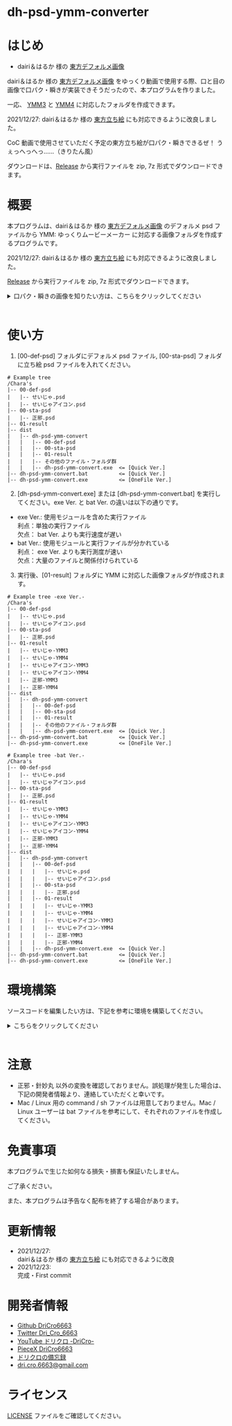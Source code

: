 dh-psd-ymm-converter
=====

# はじめ
* dairi＆はるか 様の [東方デフォルメ画像](https://goo.gl/3G91VJ)

dairi＆はるか 様の [東方デフォルメ画像](https://goo.gl/3G91VJ) をゆっくり動画で使用する際、口と目の画像で口パク・瞬きが実装できそうだったので、本プログラムを作りました。

一応、 [YMM3](https://manjubox.net/ymm3/) と [YMM4](https://manjubox.net/ymm4/) に対応したフォルダを作成できます。

2021/12/27: dairi＆はるか 様の [東方立ち絵](https://seiga.nicovideo.jp/seiga/im3189645) にも対応できるように改良しました。

CoC 動画で使用させていただく予定の東方立ち絵が口パク・瞬きできるぜ！
うぇっへっへっ……（きりたん風）

ダウンロードは、[Release](https://github.com/DriCro6663/dh-psd-ymm-converter/releases) から実行ファイルを zip, 7z 形式でダウンロードできます。

# 概要
本プログラムは、dairi＆はるか 様の [東方デフォルメ画像](https://goo.gl/3G91VJ) のデフォルメ psd ファイルから YMM: ゆっくりムービーメーカー に対応する画像フォルダを作成するプログラムです。

2021/12/27: dairi＆はるか 様の [東方立ち絵](https://seiga.nicovideo.jp/seiga/im3189645) にも対応できるように改良しました。

[Release](https://github.com/DriCro6663/dh-psd-ymm-converter/releases) から実行ファイルを zip, 7z 形式でダウンロードできます。

<details>
    <summary>口パク・瞬きの画像を知りたい方は、こちらをクリックしてください</summary>
    <div>　　

---

| 口パク |  YMM3  |   YMM4   | State |
| :--: | :----: |  :----:  | :---- |
| 口閉じ | 00b.png | 00.0.png | 口が閉じた状態 |
| 小口開け | 00a.png | 00.1.png | 中間フレーム |
| 大口開け | 00.png | 00.png | 口が開いた状態 |

---

| 口パク笑い |  YMM3  |   YMM4   | State |
| :--: | :----: |  :----:  | :---- |
| 口閉じ笑い | 01b.png | 01.0.png | 口が閉じた状態 |
| 小口笑い | 01a.png | 01.1.png | 中間フレーム |
| 大口笑い | 01.png | 01.png | 口が開いた状態 |

---

| 瞬き |  YMM3  |   YMM4   | State |
| :--: | :----: |  :----:  | :---- |
| 閉じ目(下) | 00b.png | 00.0.png | 目が閉じた状態 |
| ジト目 | 00a.png | 00.1.png | 中間フレーム |
| 普通目 | 00.png | 00.png | 目が開いた状態 |

---

</div></details>　　

# 使い方
1. [00-def-psd] フォルダにデフォルメ psd ファイル, [00-sta-psd] フォルダに立ち絵 psd ファイルを入れてください。

```
# Example tree
/Chara's
|-- 00-def-psd
|   |-- せいじゃ.psd
|   |-- せいじゃアイコン.psd
|-- 00-sta-psd
|   |-- 正邪.psd
|-- 01-result
|-- dist
|   |-- dh-psd-ymm-convert
|   |   |-- 00-def-psd
|   |   |-- 00-sta-psd
|   |   |-- 01-result
|   |   |-- その他のファイル・フォルダ群
|   |   |-- dh-psd-ymm-convert.exe  <= [Quick Ver.]
|-- dh-psd-ymm-convert.bat          <= [Quick Ver.]
|-- dh-psd-ymm-convert.exe          <= [OneFile Ver.]
```

2. [dh-psd-ymm-convert.exe] または [dh-psd-ymm-convert.bat] を実行してください。exe Ver. と bat Ver. の違いは以下の通りです。

* exe Ver.: 使用モジュールを含めた実行ファイル <br>
    利点：単独の実行ファイル <br>
    欠点： bat Ver. よりも実行速度が遅い
* bat Ver.: 使用モジュールと実行ファイルが分かれている <br>
    利点： exe Ver. よりも実行測度が速い <br>
    欠点：大量のファイルと関係付けられている

3. 実行後、[01-result] フォルダに YMM に対応した画像フォルダが作成されます。

```
# Example tree -exe Ver.-
/Chara's
|-- 00-def-psd
|   |-- せいじゃ.psd
|   |-- せいじゃアイコン.psd
|-- 00-sta-psd
|   |-- 正邪.psd
|-- 01-result
|   |-- せいじゃ-YMM3
|   |-- せいじゃ-YMM4
|   |-- せいじゃアイコン-YMM3
|   |-- せいじゃアイコン-YMM4
|   |-- 正邪-YMM3
|   |-- 正邪-YMM4
|-- dist
|   |-- dh-psd-ymm-convert
|   |   |-- 00-def-psd
|   |   |-- 00-sta-psd
|   |   |-- 01-result
|   |   |-- その他のファイル・フォルダ群
|   |   |-- dh-psd-ymm-convert.exe  <= [Quick Ver.]
|-- dh-psd-ymm-convert.bat          <= [Quick Ver.]
|-- dh-psd-ymm-convert.exe          <= [OneFile Ver.]

# Example tree -bat Ver.-
/Chara's
|-- 00-def-psd
|   |-- せいじゃ.psd
|   |-- せいじゃアイコン.psd
|-- 00-sta-psd
|   |-- 正邪.psd
|-- 01-result
|   |-- せいじゃ-YMM3
|   |-- せいじゃ-YMM4
|   |-- せいじゃアイコン-YMM3
|   |-- せいじゃアイコン-YMM4
|   |-- 正邪-YMM3
|   |-- 正邪-YMM4
|-- dist
|   |-- dh-psd-ymm-convert
|   |   |-- 00-def-psd
|   |   |   |-- せいじゃ.psd
|   |   |   |-- せいじゃアイコン.psd
|   |   |-- 00-sta-psd
|   |   |   |-- 正邪.psd
|   |   |-- 01-result
|   |   |   |-- せいじゃ-YMM3
|   |   |   |-- せいじゃ-YMM4
|   |   |   |-- せいじゃアイコン-YMM3
|   |   |   |-- せいじゃアイコン-YMM4
|   |   |   |-- 正邪-YMM3
|   |   |   |-- 正邪-YMM4
|   |   |-- dh-psd-ymm-convert.exe  <= [Quick Ver.]
|-- dh-psd-ymm-convert.bat          <= [Quick Ver.]
|-- dh-psd-ymm-convert.exe          <= [OneFile Ver.]
```

# 環境構築
ソースコードを編集したい方は、下記を参考に環境を構築してください。

<details>
    <summary>こちらをクリックしてください</summary>
    <div>　　

## 仮想環境構築
Anaconda Ver.
```
# create virtual env: python ver. 3.8 or higher
conda create --name exepy python=3.8
    - or -
conda create -n pyins

# Active virtual env
conda activate [venv-name]
```

## 使用モジュール

* os            : 標準ライブラリ
* re            : 標準ライブラリ
* shutil        : 標準ライブラリ
* numpy         : 計算拡張ライブラリ
* Pillow        : 画像処理ライブラリ
* psd_tools     : Photoshop: psd ファイル処理ライブラリ
* pyinstaller   : py -> exe に使用

```
conda install -y -c anaconda numpy pillow
conda install -y -c conda-forge pyinstaller
conda install -y -c auto psd-tools
    - or -
pip install numpy pyinstaller psd-tools Pillow
```

プロキシ設定が必要な方は、下記を参考に設定してください。
```
# windows
# if you need to use proxy, please set proxy setting.
set HTTP_PROXY=http://<userid>:<password>@<server-address>:<port>
set HTTPS_PROXY=http://<userid>:<password>@<server-address>:<port>

# example
set HTTP_PROXY=http://proxy.example.com:8080
set HTTPS_PROXY=http://proxy.example.com:8080

# check proxy
echo %HTTP_PROXY%
echo %HTTPS_PROXY%
```

## py -> exe
```
# Example
pyinstaller main.py --onefile

"""
    --name          : exe ファイル名の指定
    --onefile       : exe ファイルを１つにまとめる
    --noconsole     : exe 実行時にコンソールの表示を抑制
    --debug all     : デバッグ出力
    --clean         : キャッシュを削除
    --icon          : アイコンファイルのパスを指定

pyinstaller main.py --name [fileName] --onefile --icon [./img/icon.ico] --noconsole
"""
```

</div></details>　　

# 注意

* 正邪・針妙丸 以外の変換を確認しておりません。誤処理が発生した場合は、下記の開発者情報より、連絡していただくと幸いです。
* Mac / Linux 用の command / sh ファイルは用意しておりません。Mac / Linux ユーザーは bat ファイルを参考にして、それぞれのファイルを作成してください。

# 免責事項
本プログラムで生じた如何なる損失・損害も保証いたしません。

ご了承ください。

また、本プログラムは予告なく配布を終了する場合があります。

# 更新情報

* 2021/12/27: <br>
dairi＆はるか 様の [東方立ち絵](https://seiga.nicovideo.jp/seiga/im3189645) にも対応できるように改良
* 2021/12/23: <br>
完成・First commit

# 開発者情報

* [Github DriCro6663](https://github.com/DriCro6663)
* [Twitter Dri_Cro_6663](https://twitter.com/Dri_Cro_6663)
* [YouTube ドリクロ -DriCro-](https://www.youtube.com/channel/UCyWgav9wdiPVjYphB7jrWCQ)
* [PieceX DriCro6663](https://www.piecex.com/users/profile/DriCro6663)
* [ドリクロの備忘録](https://dri-cro-6663.jp/)
* dri.cro.6663@gmail.com

# ライセンス

[LICENSE](./LISENCE) ファイルをご確認してください。